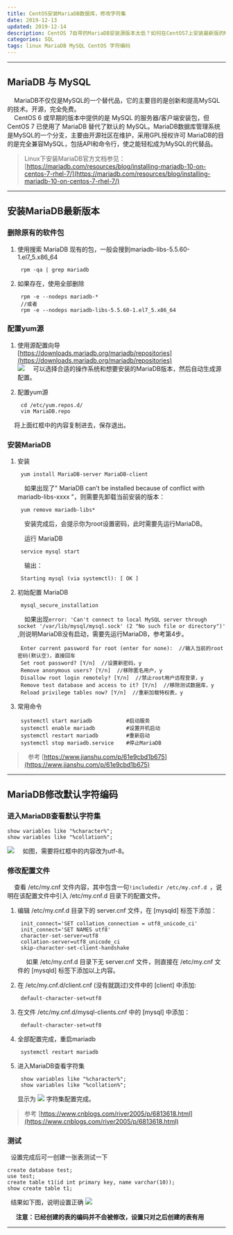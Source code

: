 ```yaml
---
title: CentOS安装MariaDB数据库，修改字符集
date: 2019-12-13
updated: 2019-12-14
description: CentOS 7自带的MariaDB安装源版本太低？如何在CentOS7上安装最新版的MariaDB数据库，以及安装后的字符编码设置，解决中文乱码问题。
categories: SQL
tags: linux MariaDB MySQL CentOS 字符编码
---
```


---
## MariaDB 与 MySQL

&nbsp;&nbsp;&nbsp;&nbsp;MariaDB不仅仅是MySQL的一个替代品，它的主要目的是创新和提高MySQL的技术。开源，完全免费。<br>
&nbsp;&nbsp;&nbsp;&nbsp;CentOS 6 或早期的版本中提供的是 MySQL 的服务器/客户端安装包，但 CentOS 7 已使用了 MariaDB 替代了默认的 MySQL。MariaDB数据库管理系统是MySQL的一个分支，主要由开源社区在维护，采用GPL授权许可 MariaDB的目的是完全兼容MySQL，包括API和命令行，使之能轻松成为MySQL的代替品。

> Linux下安装MariaDB官方文档参见：[https://mariadb.com/resources/blog/installing-mariadb-10-on-centos-7-rhel-7/](https://mariadb.com/resources/blog/installing-mariadb-10-on-centos-7-rhel-7/)<br>

---
## 安装MariaDB最新版本

### 删除原有的软件包

1. 使用搜索 MariaDB 现有的包，一般会搜到mariadb-libs-5.5.60-1.el7_5.x86_64
   
        rpm -qa | grep mariadb

2. 如果存在，使用全部删除<br>
   
        rpm -e --nodeps mariadb-*
        //或者
        rpm -e --nodeps mariadb-libs-5.5.60-1.el7_5.x86_64

### 配置yum源

1. 使用源配置向导<br>
    [https://downloads.mariadb.org/mariadb/repositories](https://downloads.mariadb.org/mariadb/repositories)<br>
    ![](/post_image/yum_mariadb.png)
    &nbsp;&nbsp;&nbsp;&nbsp;可以选择合适的操作系统和想要安装的MariaDB版本，然后自动生成源配置。<br>


1. 配置yum源

        cd /etc/yum.repos.d/
        vim MariaDB.repo

&nbsp;&nbsp;&nbsp;&nbsp;将上面红框中的内容复制进去，保存退出。<br>


### 安装MariaDB

1. 安装

        yum install MariaDB-server MariaDB-client

    &nbsp;&nbsp;&nbsp;&nbsp;如果出现了" MariaDB can’t be installed because of conflict with mariadb-libs-xxxx "，则需要先卸载当前安装的版本：

        yum remove mariadb-libs*

    &nbsp;&nbsp;&nbsp;&nbsp;安装完成后，会提示你为root设置密码，此时需要先运行MariaDB。<br>

    &nbsp;&nbsp;&nbsp;&nbsp;运行 MariaDB

        service mysql start

    &nbsp;&nbsp;&nbsp;&nbsp;输出：

        Starting mysql (via systemctl): [ OK ]

2. 初始配置 MariaDB

        mysql_secure_installation

    &nbsp;&nbsp;&nbsp;&nbsp;如果出现`error: 'Can't connect to local MySQL server through socket '/var/lib/mysql/mysql.sock' (2 "No such file or directory")' `,则说明MariaDB没有启动，需要先运行MariaDB，参考第4步。

        Enter current password for root (enter for none):  //输入当前的root密码(默认空)，直接回车
        Set root password? [Y/n]  //设置新密码，y
        Remove anonymous users? [Y/n]  //移除匿名用户，y
        Disallow root login remotely? [Y/n]  //禁止root用户远程登录，y
        Remove test database and access to it? [Y/n]  //移除测试数据库，y
        Reload privilege tables now? [Y/n]  //重新加载特权表，y

3. 常用命令
   
        systemctl start mariadb           #启动服务
        systemctl enable mariadb          #设置开机启动
        systemctl restart mariadb         #重新启动
        systemctl stop mariadb.service    #停止MariaDB


> &nbsp;&nbsp;参考 [https://www.jianshu.com/p/61e9cbd1b675](https://www.jianshu.com/p/61e9cbd1b675)

---
## MariaDB修改默认字符编码

### 进入MariaDB查看默认字符集
   
    show variables like "%character%";
    show variables like "%collation%";


![](/post_image/mariadb_char.png)
&nbsp;&nbsp;&nbsp;&nbsp;如图，需要将红框中的内容改为utf-8。

### 修改配置文件
   
&nbsp;&nbsp;&nbsp;&nbsp;查看 /etc/my.cnf 文件内容，其中包含一句`!includedir /etc/my.cnf.d `，说明在该配置文件中引入 /etc/my.cnf.d 目录下的配置文件。<br>

1. 编辑 /etc/my.cnf.d 目录下的 server.cnf 文件，在 [mysqld] 标签下添加：

        init_connect='SET collation_connection = utf8_unicode_ci' 
        init_connect='SET NAMES utf8' 
        character-set-server=utf8 
        collation-server=utf8_unicode_ci 
        skip-character-set-client-handshake

    &nbsp;&nbsp;&nbsp;&nbsp; 如果 /etc/my.cnf.d 目录下无 server.cnf 文件，则直接在 /etc/my.cnf 文件的 [mysqld] 标签下添加以上内容。

2. 在 /etc/my.cnf.d/client.cnf (没有就跳过)文件中的 [client] 中添加:

        default-character-set=utf8

3. 在文件 /etc/my.cnf.d/mysql-clients.cnf 中的 [mysql] 中添加：

        default-character-set=utf8

4. 全部配置完成，重启mariadb

        systemctl restart mariadb

5. 进入MariaDB查看字符集

        show variables like "%character%";
        show variables like "%collation%";

    显示为
    ![](/post_image/mariadb_char_m.png)
    字符集配置完成。<br>

> 参考 [https://www.cnblogs.com/river2005/p/6813618.html](https://www.cnblogs.com/river2005/p/6813618.html)

### 测试

&nbsp;&nbsp;设置完成后可一创建一张表测试一下

    create database test;
    use test;
    create table t1(id int primary key, name varchar(10));
    show create table t1;

&nbsp;&nbsp;结果如下图，说明设置正确
![](/post_image/mariadb_success.png)

&nbsp;&nbsp;&nbsp;&nbsp; **注意：已经创建的表的编码并不会被修改，设置只对之后创建的表有用**

---